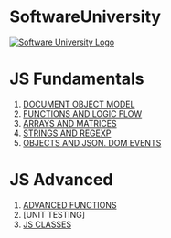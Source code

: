 # SoftwareUniversity

[![Software University Logo](https://goo.gl/KYm0Tz)](https://softuni.bg)


# JS Fundamentals
1. [DOCUMENT OBJECT MODEL](http://tinyurl.com/yahoqsqu)
2. [FUNCTIONS AND LOGIC FLOW](http://tinyurl.com/ychlfjev)
3. [ARRAYS AND MATRICES](http://tinyurl.com/y776qu4h)
4. [STRINGS AND REGEXP](http://tinyurl.com/y733hlht)
5. [OBJECTS AND JSON. DOM EVENTS](http://tinyurl.com/y6w6el3f)


# JS Advanced
1. [ADVANCED FUNCTIONS](http://tinyurl.com/yymtldfs)
2. [UNIT TESTING]
3. [JS CLASSES](https://tinyurl.com/yyz66krj)

